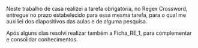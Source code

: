 Neste trabalho de casa realizei a tarefa obrigatória, no Regex Crossword, entregue no prazo estabelecido para essa mesma tarefa, para o qual me auxiliei dos diapositivos das aulas e de alguma pesquisa.

Após alguns dias resolvi realizar também a Ficha_RE_1, para complementar e consolidar conhecimentos.